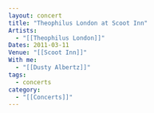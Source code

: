 ```yaml
---
layout: concert
title: "Theophilus London at Scoot Inn"
Artists:
  - "[[Theophilus London]]"
Dates: 2011-03-11
Venue: "[[Scoot Inn]]"
With me:
  - "[[Dusty Albertz]]"
tags:
  - concerts
category:
  - "[[Concerts]]"
---
```

